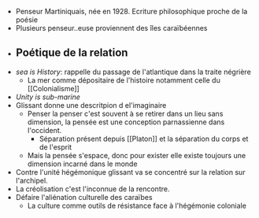 - Penseur Martiniquais, née en 1928. Ecriture philosophique proche de la poésie
- Plusieurs penseur..euse proviennent des îles caraïbéennes
- ## Poétique de la relation
- *sea is History*: rappelle du passage de l'atlantique dans la traite négrière
	- La mer comme dépositaire de l'histoire notamment celle du [[Colonialisme]]
- *Unity is sub-marine*
- Glissant donne une descritpion d el'imaginaire
	- Penser la penser c'est souvent à se retirer dans un lieu sans dimension, la pensée est une conception parnassienne dans l'occident.
		- Séparation présent depuis [[Platon]] et la séparation du corps et de l'esprit
	- Mais la pensée s'espace, donc pour exister elle existe toujours une dimension incarné dans le monde
- Contre l'unité hégémonique glissant va se concentré sur la relation sur l'archipel.
- La créolisation c'est l'inconnue de la rencontre.
- Défaire l'aliénation culturelle des caraïbes
	- La culture comme outils de résistance face à l'hégémonie coloniale
